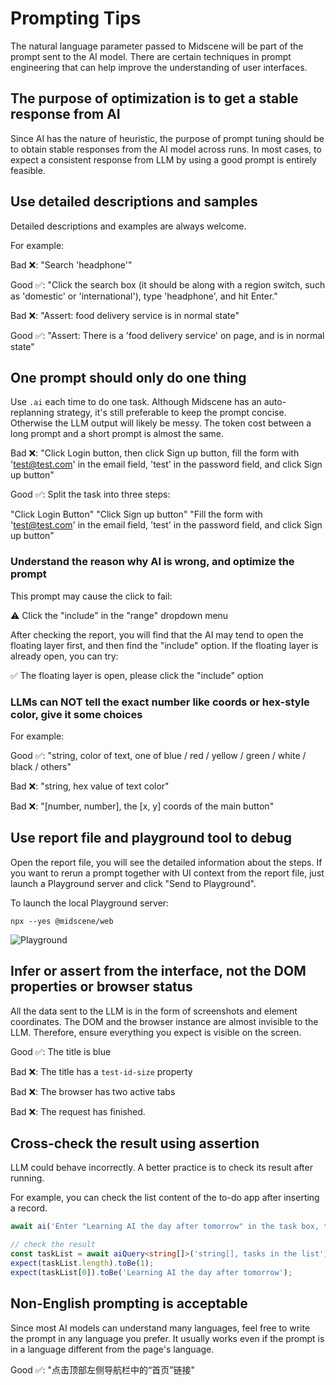 # Prompting Tips

The natural language parameter passed to Midscene will be part of the prompt sent to the AI model. There are certain techniques in prompt engineering that can help improve the understanding of user interfaces.

## The purpose of optimization is to get a stable response from AI

Since AI has the nature of heuristic, the purpose of prompt tuning should be to obtain stable responses from the AI model across runs. In most cases, to expect a consistent response from LLM by using a good prompt is entirely feasible.

## Use detailed descriptions and samples

Detailed descriptions and examples are always welcome.

For example: 

Bad ❌: "Search 'headphone'"

Good ✅: "Click the search box (it should be along with a region switch, such as 'domestic' or 'international'), type 'headphone', and hit Enter."

Bad ❌: "Assert: food delivery service is in normal state"

Good ✅: "Assert: There is a 'food delivery service' on page, and is in normal state"

## One prompt should only do one thing

Use `.ai` each time to do one task. Although Midscene has an auto-replanning strategy, it's still preferable to keep the prompt concise. Otherwise the LLM output will likely be messy. The token cost between a long prompt and a short prompt is almost the same.

Bad ❌: "Click Login button, then click Sign up button, fill the form with 'test@test.com' in the email field, 'test' in the password field, and click Sign up button"

Good ✅: Split the task into three steps:

"Click Login Button"
"Click Sign up button"
"Fill the form with 'test@test.com' in the email field, 'test' in the password field, and click Sign up button"

### Understand the reason why AI is wrong, and optimize the prompt

This prompt may cause the click to fail:

⚠️ Click the "include" in the "range" dropdown menu

After checking the report, you will find that the AI may tend to open the floating layer first, and then find the "include" option. If the floating layer is already open, you can try:

✅ The floating layer is open, please click the "include" option

### LLMs can NOT tell the exact number like coords or hex-style color, give it some choices

For example:

Good ✅: "string, color of text, one of blue / red / yellow / green / white / black / others"

Bad ❌: "string, hex value of text color"

Bad ❌: "[number, number], the [x, y] coords of the main button"

## Use report file and playground tool to debug

Open the report file, you will see the detailed information about the steps. If you want to rerun a prompt together with UI context from the report file, just launch a Playground server and click "Send to Playground".

To launch the local Playground server:
```
npx --yes @midscene/web
```

![Playground](/midescene-playground-entry.jpg)

## Infer or assert from the interface, not the DOM properties or browser status

All the data sent to the LLM is in the form of screenshots and element coordinates. The DOM and the browser instance are almost invisible to the LLM. Therefore, ensure everything you expect is visible on the screen.

Good ✅: The title is blue

Bad ❌: The title has a `test-id-size` property

Bad ❌: The browser has two active tabs

Bad ❌: The request has finished.

## Cross-check the result using assertion

LLM could behave incorrectly. A better practice is to check its result after running.

For example, you can check the list content of the to-do app after inserting a record.

```typescript
await ai('Enter "Learning AI the day after tomorrow" in the task box, then press Enter to create');

// check the result
const taskList = await aiQuery<string[]>('string[], tasks in the list');
expect(taskList.length).toBe(1);
expect(taskList[0]).toBe('Learning AI the day after tomorrow');
```

## Non-English prompting is acceptable

Since most AI models can understand many languages, feel free to write the prompt in any language you prefer. It usually works even if the prompt is in a language different from the page's language.

Good ✅: "点击顶部左侧导航栏中的“首页”链接"
